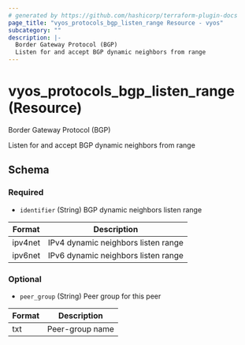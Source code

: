 ```yaml
---
# generated by https://github.com/hashicorp/terraform-plugin-docs
page_title: "vyos_protocols_bgp_listen_range Resource - vyos"
subcategory: ""
description: |-
  Border Gateway Protocol (BGP)
  Listen for and accept BGP dynamic neighbors from range
---
```


# vyos_protocols_bgp_listen_range (Resource)

Border Gateway Protocol (BGP)

Listen for and accept BGP dynamic neighbors from range



<!-- schema generated by tfplugindocs -->
## Schema

### Required

- `identifier` (String) BGP dynamic neighbors listen range

|  Format  |  Description  |
|----------|---------------|
|  ipv4net  |  IPv4 dynamic neighbors listen range  |
|  ipv6net  |  IPv6 dynamic neighbors listen range  |

### Optional

- `peer_group` (String) Peer group for this peer

|  Format  |  Description  |
|----------|---------------|
|  txt  |  Peer-group name  |
